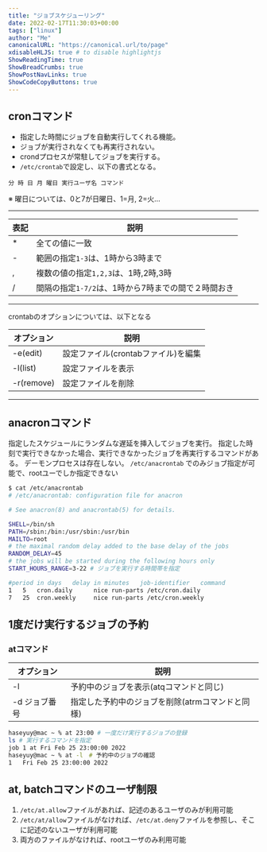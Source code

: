 ```yaml
---
title: "ジョブスケジューリング"
date: 2022-02-17T11:30:03+00:00
tags: ["linux"] 
author: "Me"
canonicalURL: "https://canonical.url/to/page"
xdisableHLJS: true # to disable highlightjs
ShowReadingTime: true
ShowBreadCrumbs: true
ShowPostNavLinks: true
ShowCodeCopyButtons: true
---
```


## cronコマンド
 - 指定した時間にジョブを自動実行してくれる機能。
 - ジョブが実行されなくても再実行されない。
 - crondプロセスが常駐してジョブを実行する。
 - `/etc/crontab`で設定し、以下の書式となる。

```
分 時 日 月 曜日 実行ユーザ名 コマンド
```
※ 曜日については、0と7が日曜日、1=月, 2=火...

----

|表記|説明|
|-|-|
|*|全ての値に一致|
|-|範囲の指定`1-3`は、1時から3時まで|
|,|複数の値の指定`1,2,3`は、1時,2時,3時|
|/|間隔の指定`1-7/2`は、1時から7時までの間で２時間おき|

----

crontabのオプションについては、以下となる

|オプション|説明|
|-|-|
|-e(edit)|設定ファイル(crontabファイル)を編集|
|-l(list)|設定ファイルを表示|
|-r(remove)|設定ファイルを削除|

----
## anacronコマンド
指定したスケジュールにランダムな遅延を挿入してジョブを実行。
指定した時刻で実行できなかった場合、実行できなかったジョブを再実行するコマンドがある。
デーモンプロセスは存在しない。
`/etc/anacrontab` でのみジョブ指定が可能で、rootユーでしか指定できない

```bash
$ cat /etc/anacrontab
# /etc/anacrontab: configuration file for anacron

# See anacron(8) and anacrontab(5) for details.

SHELL=/bin/sh
PATH=/sbin:/bin:/usr/sbin:/usr/bin
MAILTO=root
# the maximal random delay added to the base delay of the jobs
RANDOM_DELAY=45
# the jobs will be started during the following hours only
START_HOURS_RANGE=3-22 # ジョブを実行する時間帯を指定

#period in days   delay in minutes   job-identifier   command
1	5	cron.daily		nice run-parts /etc/cron.daily
7	25	cron.weekly		nice run-parts /etc/cron.weekly
```

## 1度だけ実行するジョブの予約
### atコマンド

|オプション|説明|
|-|-|
|-l|予約中のジョブを表示(atqコマンドと同じ)|
|-d ジョブ番号|指定した予約中のジョブを削除(atrmコマンドと同様)|

```bash
haseyuy@mac ~ % at 23:00 # 一度だけ実行するジョブの登録
ls # 実行するコマンドを指定
job 1 at Fri Feb 25 23:00:00 2022
haseyuy@mac ~ % at -l　# 予約中のジョブの確認
1	Fri Feb 25 23:00:00 2022
```

## at, batchコマンドのユーザ制限
1. `/etc/at.allow`ファイルがあれば、記述のあるユーザのみが利用可能
2. `/etc/at/allow`ファイルがなければ、`/etc/at.deny`ファイルを参照し、そこに記述のないユーザが利用可能
3. 両方のファイルがなければ、rootユーザのみ利用可能



